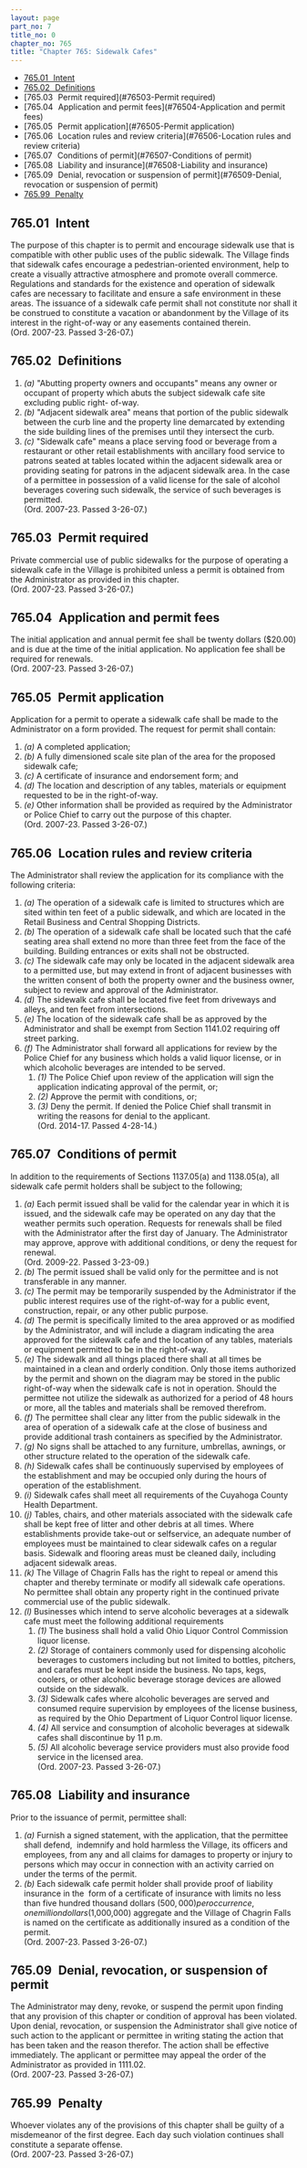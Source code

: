 ```yaml
---
layout: page
part_no: 7
title_no: 0
chapter_no: 765
title: "Chapter 765: Sidewalk Cafes"
---
```


* [765.01   Intent](#76501-Intent)
* [765.02   Definitions](#76502-Definitions)
* [765.03   Permit required](#76503-Permit required)
* [765.04   Application and permit fees](#76504-Application and permit fees)
* [765.05   Permit application](#76505-Permit application)
* [765.06   Location rules and review criteria](#76506-Location rules and review criteria)
* [765.07   Conditions of permit](#76507-Conditions of permit)
* [765.08   Liability and insurance](#76508-Liability and insurance)
* [765.09   Denial, revocation or suspension of permit](#76509-Denial, revocation or suspension of permit)
* [765.99   Penalty](#76599-Penalty)

## 765.01   Intent

The purpose of this chapter is to permit and encourage sidewalk use that is
compatible with other public uses of the public sidewalk. The Village finds
that sidewalk cafes encourage a pedestrian-oriented environment, help to create
a visually attractive atmosphere and promote overall commerce. Regulations and
standards for the existence and operation of sidewalk cafes are necessary to
facilitate and ensure a safe environment in these areas. The issuance of a
sidewalk cafe permit shall not constitute nor shall it be construed to
constitute a vacation or abandonment by the Village of its interest in the
right-of-way or any easements contained therein.   
(Ord. 2007-23. Passed 3-26-07.)

## 765.02   Definitions

1. _(a)_ "Abutting property owners and occupants" means any owner or occupant
of property which abuts the subject sidewalk cafe site excluding public right-
of-way.
2. _(b)_ "Adjacent sidewalk area" means that portion of the public sidewalk
between the curb line and the property line demarcated by extending the side
building lines of the premises until they intersect the curb.
3. _(c)_ "Sidewalk cafe" means a place serving food or beverage from a
restaurant or other retail establishments with ancillary food service to
patrons seated at tables located within the adjacent sidewalk area or providing
seating for patrons in the adjacent sidewalk area. In the case of a permittee
in possession of a valid license for the sale of alcohol beverages covering
such sidewalk, the service of such beverages is permitted.  
(Ord. 2007-23. Passed 3-26-07.)

## 765.03   Permit required

Private commercial use of public sidewalks for the purpose of operating a
sidewalk cafe in the Village is prohibited unless a permit is obtained from the
Administrator as provided in this chapter.  
(Ord. 2007-23. Passed 3-26-07.)

## 765.04   Application and permit fees

The initial application and annual permit fee shall be twenty dollars
($20.00) and is due at the time of the initial application. No application fee
shall be required for renewals.  
(Ord. 2007-23. Passed 3-26-07.)

## 765.05   Permit application

Application for a permit to operate a sidewalk cafe shall be made to the
Administrator on a form provided. The request for permit shall contain:

1. _(a)_ A completed application;
2. _(b)_ A fully dimensioned scale site plan of the area for the proposed
sidewalk cafe;
3. _(c)_ A certificate of insurance and endorsement form; and
4. _(d)_ The location and description of any tables, materials or equipment
requested to be in the right-of-way.
5. _(e)_ Other information shall be provided as required by the Administrator
or Police Chief to carry out the purpose of this chapter.  
(Ord. 2007-23. Passed 3-26-07.)

## 765.06   Location rules and review criteria

The Administrator shall review the application for its compliance with the
following criteria:

1. _(a)_ The operation of a sidewalk cafe is limited to structures which are
sited within ten feet of a public sidewalk, and which are located in the Retail
Business and Central Shopping Districts.
2. _(b)_ The operation of a sidewalk cafe shall be located such that the café
seating area shall extend no more than three feet from the face of the
building. Building entrances or exits shall not be obstructed.
3. _(c)_ The sidewalk cafe may only be located in the adjacent sidewalk area
to a permitted use, but may extend in front of adjacent businesses with the
written consent of both the property owner and the business owner, subject to
review and approval of the Administrator.
4. _(d)_ The sidewalk cafe shall be located five feet from driveways and
alleys, and ten feet from intersections.
5. _(e)_ The location of the sidewalk cafe shall be as approved by the
Administrator and shall be exempt from Section 1141.02 requiring off street parking.
6. _(f)_ The Administrator shall forward all applications for review by the
Police Chief for any business which holds a valid liquor license, or in which
alcoholic beverages are intended to be served.
    1. _(1)_ The Police Chief upon review of the application will sign the
application indicating approval of the permit, or;
    2. _(2)_ Approve the permit with conditions, or;
    3. _(3)_ Deny the permit. If denied the Police Chief shall transmit in
writing the reasons for denial to the applicant.  
(Ord. 2014-17. Passed 4-28-14.)

## 765.07   Conditions of permit

In addition to the requirements of Sections
1137.05(a) and
1138.05(a), all sidewalk cafe permit holders shall be subject to the following;

1. _(a)_ Each permit issued shall be valid for the calendar year in which it
is issued, and the sidewalk cafe may be operated on any day that the weather
permits such operation. Requests for renewals shall be filed with the
Administrator after the first day of January. The Administrator may approve,
approve with additional conditions, or deny the request for renewal.   
(Ord. 2009-22. Passed 3-23-09.)
2. _(b)_ The permit issued shall be valid only for the permittee and is not
transferable in any manner.
3. _(c)_ The permit may be temporarily suspended by the Administrator if the
public interest requires use of the right-of-way for a public event,
construction, repair, or any other public purpose.
4. _(d)_ The permit is specifically limited to the area approved or as
modified by the Administrator, and will include a diagram indicating the area
approved for the sidewalk cafe and the location of any tables, materials or
equipment permitted to be in the right-of-way.
5. _(e)_ The sidewalk and all things placed there shall at all times be
maintained in a clean and orderly condition. Only those items authorized by the
permit and shown on the diagram may be stored in the public right-of-way when
the sidewalk cafe is not in operation. Should the permittee not utilize the
sidewalk as authorized for a period of 48 hours or more, all the tables and
materials shall be removed therefrom.
6. _(f)_ The permittee shall clear any litter from the public sidewalk in the
area of operation of a sidewalk cafe at the close of business and provide
additional trash containers as specified by the Administrator.
7. _(g)_ No signs shall be attached to any furniture, umbrellas, awnings, or
other structure related to the operation of the sidewalk cafe.
8. _(h)_ Sidewalk cafes shall be continuously supervised by employees of the
establishment and may be occupied only during the hours of operation of the
establishment.
9. _(i)_ Sidewalk cafes shall meet all requirements of the Cuyahoga County
Health Department.
10. _(j)_ Tables, chairs, and other materials associated with the sidewalk cafe
shall be kept free of litter and other debris at all times. Where
establishments provide take-out or selfservice, an adequate number of employees
must be maintained to clear sidewalk cafes on a regular basis. Sidewalk and
flooring areas must be cleaned daily, including adjacent sidewalk areas. 
11. _(k)_ The Village of Chagrin Falls has the right to repeal or amend this
chapter and thereby terminate or modify all sidewalk cafe operations. No
permittee shall obtain any property right in the continued private commercial
use of the public sidewalk.
12. _(l)_ Businesses which intend to serve alcoholic beverages at a sidewalk
cafe must meet the following additional requirements
    1. _(1)_ The business shall hold a valid Ohio Liquor Control Commission
liquor license.
    2. _(2)_ Storage of containers commonly used for dispensing alcoholic
beverages to customers including but not limited to bottles, pitchers, and
carafes must be kept inside the business. No taps, kegs, coolers, or other
alcoholic beverage storage devices are allowed outside on the sidewalk.
    3. _(3)_ Sidewalk cafes where alcoholic beverages are served and consumed
require supervision by employees of the license business, as required by the
Ohio Department of Liquor Control liquor license.
    4. _(4)_ All service and consumption of alcoholic beverages at sidewalk
cafes shall discontinue by 11 p.m.
    5. _(5)_ All alcoholic beverage service providers must also provide food
service in the licensed area.  
(Ord. 2007-23. Passed 3-26-07.)

## 765.08   Liability and insurance

Prior to the issuance of permit, permittee shall:

1. _(a)_ Furnish a signed statement, with the application, that the permittee
shall defend,  indemnify and hold harmless the Village, its officers and
employees, from any and all claims for damages to property or injury to persons
which may occur in connection with an activity carried on under the terms of
the permit.
2. _(b)_ Each sidewalk cafe permit holder shall provide proof of liability
insurance in the  form of a certificate of insurance with limits no less than
five hundred thousand dollars ($500,000) per occurrence, one million dollars
($1,000,000) aggregate and the Village of Chagrin Falls is named on the
certificate as additionally insured as a condition of the permit.  
(Ord. 2007-23. Passed 3-26-07.)

## 765.09   Denial, revocation, or suspension of permit

The Administrator may deny, revoke, or suspend the permit upon finding that
any provision of this chapter or condition of approval has been violated. Upon
denial, revocation, or suspension the Administrator shall give notice of such
action to the applicant or permittee in writing stating the action that has
been taken and the reason therefor. The action shall be effective immediately.
The applicant or permittee may appeal the order of the Administrator as
provided in
1111.02.  
(Ord. 2007-23. Passed 3-26-07.)

## 765.99   Penalty

Whoever violates any of the provisions of this chapter shall be guilty of a
misdemeanor of the first degree. Each day such violation continues shall
constitute a separate offense.  
(Ord. 2007-23. Passed 3-26-07.)
